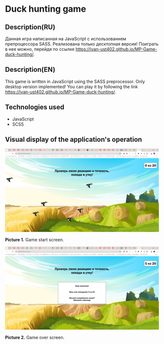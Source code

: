 # Duck hunting game 
## Description(RU)
Данная игра написанная на JavaScript с использованием препроцессора SASS. Реализована только десктопная версия! Поиграть в нее можно, перейдя по ссылке https://ivan-ust402.github.io/MP-Game-duck-hunting/. 
## Description(EN)
This game is written in JavaScript using the SASS preprocessor. Only desktop version implemented! You can play it by following the link https://ivan-ust402.github.io/MP-Game-duck-hunting/.

## Technologies used
* JavaScript
* SCSS

## Visual display of the application's operation
![Picture 1](./img/project_description/2024-07-24_18-43-16.png)

**Picture 1.** Game start screen.

![Picture 2](./img/project_description/2024-07-24_18-45-14.png)

**Picture 2.** Game over screen.
